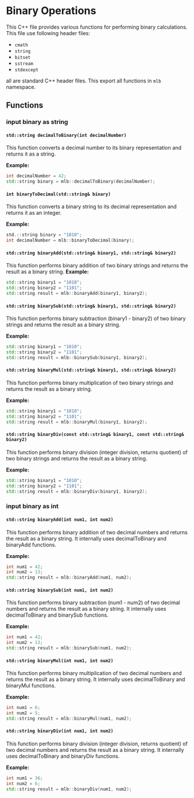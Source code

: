 # Binary Operations

This C++ file provides various functions for performing binary calculations. This file use following header files:

- `cmath`
- `string`
- `bitset`
- `sstream`
- `stdexcept`

all are standard C++ header files. This export all functions in `mlb` namespace.

## Functions

### input binary as string

#### `std::string decimalToBinary(int decimalNumber)`

This function converts a decimal number to its binary representation and returns it as a string.

**Example:**

```cpp
int decimalNumber = 42;
std::string binary = mlb::decimalToBinary(decimalNumber);
```

#### `int binaryToDecimal(std::string& binary)`

This function converts a binary string to its decimal representation and returns it as an integer.

**Example:**

```cpp
std.::string binary = "1010";
int decimalNumber = mlb::binaryToDecimal(binary);
```

#### `std::string binaryAdd(std::string& binary1, std::string& binary2)`

This function performs binary addition of two binary strings and returns the result as a binary string.
**Example:**

```cpp
std::string binary1 = "1010";
std::string binary2 = "1101";
std::string result = mlb::binaryAdd(binary1, binary2);
```

#### `std::string binarySub(std::string& binary1, std::string& binary2)`

This function performs binary subtraction (binary1 - binary2) of two binary strings and returns the result as a binary string.

**Example:**

```cpp
std::string binary1 = "1010";
std::string binary2 = "1101";
std::string result = mlb::binarySub(binary1, binary2);
```

#### `std::string binaryMul(std::string& binary1, std::string& binary2)`

This function performs binary multiplication of two binary strings and returns the result as a binary string.

**Example:**

```cpp
std::string binary1 = "1010";
std::string binary2 = "1101";
std::string result = mlb::binaryMul(binary1, binary2);
```

#### `std::string binaryDiv(const std::string& binary1, const std::string& binary2)`

This function performs binary division (integer division, returns quotient) of two binary strings and returns the result as a binary string.

**Example:**

```cpp
std::string binary1 = "1010";
std::string binary2 = "1101";
std::string result = mlb::binaryDiv(binary1, binary2);
```

### input binary as int

#### `std::string binaryAdd(int num1, int num2)`

This function performs binary addition of two decimal numbers and returns the result as a binary string. It internally uses decimalToBinary and binaryAdd functions.

**Example:**

```cpp
int num1 = 42;
int num2 = 13;
std::string result = mlb::binaryAdd(num1, num2);
```

#### `std::string binarySub(int num1, int num2)`

This function performs binary subtraction (num1 - num2) of two decimal numbers and returns the result as a binary string. It internally uses decimalToBinary and binarySub functions.

**Example:**

```cpp
int num1 = 42;
int num2 = 13;
std::string result = mlb::binarySub(num1, num2);
```

#### `std::string binaryMul(int num1, int num2)`

This function performs binary multiplication of two decimal numbers and returns the result as a binary string. It internally uses decimalToBinary and binaryMul functions.

**Example:**

```cpp
int num1 = 6;
int num2 = 5;
std::string result = mlb::binaryMul(num1, num2);
```

#### `std::string binaryDiv(int num1, int num2)`

This function performs binary division (integer division, returns quotient) of two decimal numbers and returns the result as a binary string. It internally uses decimalToBinary and binaryDiv functions.

**Example:**

```cpp
int num1 = 36;
int num2 = 6;
std::string result = mlb::binaryDiv(num1, num2);
```
